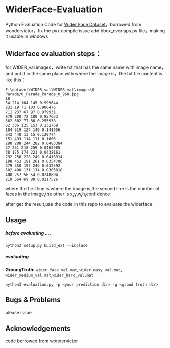 # WiderFace-Evaluation
Python Evaluation Code for [Wider Face Dataset](http://mmlab.ie.cuhk.edu.hk/projects/WIDERFace/)，borrowed from wondervictor，fix the pyx compile issue
add bbox_overlaps.py file，making it usable in windows

## Widerface evaluation steps：
for WIDER_val images，write txt that has the same name with image name，and put it in the same place with where the image is，the txt file content is like this：
````
F:\dataset\WIDER_val\WIDER_val\images\0--Parade/0_Parade_Parade_0_960.jpg
18
54 214 104 145 0.999644 
231 19 71 103 0.980476 
711 237 67 97 0.979931 
879 200 72 100 0.957633 
562 602 77 86 0.255938 
62 336 125 153 0.232769 
184 519 124 140 0.141956 
643 440 13 15 0.120774 
151 493 114 111 0.1006 
298 288 244 282 0.0483384 
37 251 218 259 0.0465985 
38 175 174 221 0.0438161 
792 256 228 249 0.0418914 
188 452 191 261 0.0354786 
579 350 197 246 0.032592 
602 408 131 134 0.0303818 
400 257 56 54 0.0248604 
210 564 69 88 0.0217526 

````
where the first line is where the image is,the second line is the number of faces in the image,the other is x,y,w,h,confidence

after get the result,use the code in this repo to evaluate the widerface.

## Usage


##### before evaluating ....

````
python3 setup.py build_ext --inplace
````

##### evaluating

**GroungTruth:** `wider_face_val.mat`, `wider_easy_val.mat`, `wider_medium_val.mat`,`wider_hard_val.mat`

````
python3 evaluation.py -p <your prediction dir> -g <groud truth dir>
````

## Bugs & Problems
please issue

## Acknowledgements

code borrowed from  wondervictor
